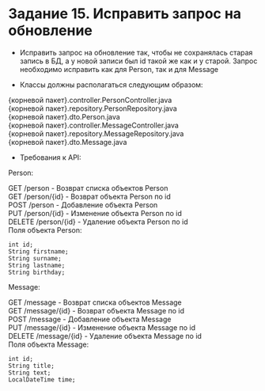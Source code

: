 # Задание 15. Исправить запрос на обновление
* Исправить запрос на обновление так, чтобы не сохранялась старая запись в БД, а у новой записи был id такой же как и у старой. Запрос необходимо исправить как для Person, так и для Message

* Классы должны располагаться следующим образом:

{корневой пакет}.controller.PersonController.java  
{корневой пакет}.repository.PersonRepository.java  
{корневой пакет}.dto.Person.java  
{корневой пакет}.controller.MessageController.java  
{корневой пакет}.repository.MessageRepository.java  
{корневой пакет}.dto.Message.java  
   
* Требования к API:

Person:

GET /person - Возврат списка объектов Person  
GET /person/{id} - Возврат объекта Person по id  
POST /person - Добавление объекта Person  
PUT /person/{id} - Изменение объекта Person по id  
DELETE /person/{id} - Удаление объекта Person по id  
Поля объекта Person:  

    int id;
    String firstname;
    String surname;
    String lastname;
    String birthday;
 
Message:

GET /message - Возврат списка объектов Message  
GET /message/{id} - Возврат объекта Message по id  
POST /message - Добавление объекта Message  
PUT /message/{id} - Изменение объекта Message по id  
DELETE /message/{id} - Удаление объекта Message по id  
Поля объекта Message:

    int id;
    String title;
    String text;
    LocalDateTime time;
